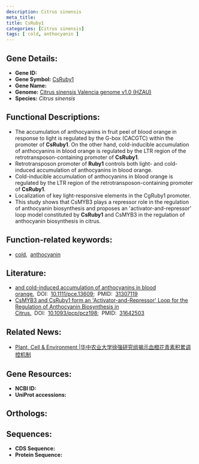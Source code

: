 ```yaml
---
description: Citrus sinensis
meta_title:
title: CsRuby1
categories: [Citrus sinensis]
tags: [ cold, anthocyanin ]
---
```


## Gene Details:
- **Gene ID:**	[]()
- **Gene Symbol:** <u>CsRuby1</u>
- **Gene Name:** 
- **Genome:** [Citrus sinensis Valencia genome v1.0 (HZAU)]()
- **Species:** *Citrus sinensis*

## Functional Descriptions:
   - The accumulation of anthocyanins in fruit peel of blood orange in response to light is regulated by the G-box (CACGTC) within the promoter of **CsRuby1**. On the other hand, cold-inducible accumulation of anthocyanins in blood orange is regulated by the LTR region of the retrotransposon-containing promoter of **CsRuby1**.
   - Retrotransposon promoter of **Ruby1** controls both light- and cold-induced accumulation of anthocyanins in blood orange.
   - Cold-inducible accumulation of anthocyanins in blood orange is regulated by the LTR region of the retrotransposon-containing promoter of **CsRuby1**.
   - Localization of key light-responsive elements in the CgRuby1 promoter.
   - This study shows that CsMYB3 plays a repressor role in the regulation of anthocyanin biosynthesis and proposes an 'activator-and-repressor' loop model constituted by **CsRuby1** and CsMYB3 in the regulation of anthocyanin biosynthesis in citrus.

## Function-related keywords:
   - [cold](/tags/cold/),&nbsp;&nbsp;[anthocyanin](/tags/anthocyanin/)

## Literature:
   - [and cold-induced accumulation of anthocyanins in blood orange.](https://onlinelibrary.wiley.com/doi/full/10.1111/pce.13609)&nbsp;&nbsp;DOI:&nbsp;&nbsp;[10.1111/pce.13609](https://onlinelibrary.wiley.com/doi/full/10.1111/pce.13609);&nbsp;&nbsp;PMID:&nbsp;&nbsp;[31307119](https://pubmed.ncbi.nlm.nih.gov/31307119/)
   - [CsMYB3 and CsRuby1 form an 'Activator-and-Repressor' Loop for the Regulation of Anthocyanin Biosynthesis in Citrus.](https://doi.org/10.1093/pcp/pcz198)&nbsp;&nbsp;DOI:&nbsp;&nbsp;[10.1093/pcp/pcz198](https://doi.org/10.1093/pcp/pcz198);&nbsp;&nbsp;PMID:&nbsp;&nbsp;[31642503](https://pubmed.ncbi.nlm.nih.gov/31642503/)



## Related News:
   - [Plant, Cell &amp; Environment |华中农业大学徐强研究组揭示血橙花青素积累调控机制](https://mp.weixin.qq.com/s?__biz=Mzg3MDEwNDEyMg==&mid=2247485321&idx=3&sn=7a8b2f03c77c141851b4d01a4185cbd9&chksm=ce93aadcf9e423cadc7744fe447e2a68505ec88b598f56a8e21e26b8ad6a967691fe8f6ac222&scene=27#wechat_redirect)

## Gene Resources:
- **NCBI ID:**  [](https://www.ncbi.nlm.nih.gov/gene/?term=)
- **UniProt accessions:** [](https://www.uniprot.org/uniprotkb//entry)

## Orthologs:

## Sequences:
- **CDS Sequence:**
- **Protein Sequence:**
